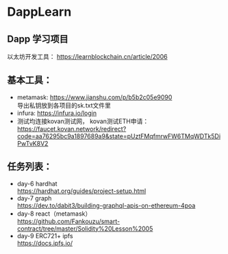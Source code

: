 # DappLearn
  ## Dapp 学习项目
 以太坊开发工具：  https://learnblockchain.cn/article/2006  
 
 ## 基本工具：   
  - metamask: https://www.jianshu.com/p/b5b2c05e9090  
  导出私钥放到各项目的sk.txt文件里  
  - infura: https://infura.io/login   
  - 测试均连接kovan测试网， kovan测试ETH申请：   
  https://faucet.kovan.network/redirect?code=aa76295bc9a1897689a9&state=pUztFMqfmrwFW6TMqWDTk5DiPwTvK8V2

 ##  任务列表：
  - day-6 hardhat         
     https://hardhat.org/guides/project-setup.html
  - day-7 graph      
         https://dev.to/dabit3/building-graphql-apis-on-ethereum-4poa
  - day-8 react（metamask）   
     https://github.com/Fankouzu/smart-contract/tree/master/Solidity%20Lesson%2005
  - day-9  ERC721+ ipfs  
    https://docs.ipfs.io/   